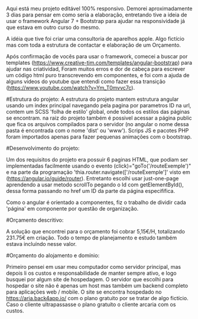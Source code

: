 <!------------ ARIA CONSULTORIA ------------>

Aqui está meu projeto editável 100% responsivo. Demorei aproximadamente 3 dias para pensar em
como seria a elaboração, entretando tive a ideia de usar o framework Angular 7 + Bootstrap para
 ajudar na responsividade já que estava em outro curso do mesmo.

A idéia que tive foi criar uma consultoria de aparelhos apple. Algo fictício mas com
toda a estrutura de contactar e elaboração de um Orçamento.

Após confirmação de vocês para usar o framework, comecei a buscar por templates 
(https://www.creative-tim.com/templates/angular-bootstrap)  para ajudar nas criatividad, Foram muitos 
erros e dor de cabeça para escrever um código html puro transcrevendo em componentes, e foi com a ajuda 
de alguns vídeos do youtube que entendi como fazer essa transição (https://www.youtube.com/watch?v=Ym_T0mvvc7c).

#Estrutura do projeto:
A estrutura do projeto mantem estrutura angular usando um index principal navegando pela pagina por parametros
ID na url, contem um SCSS 'folha de estilo' global, onde todos os estilos das páginas se encontram.
na raiz do projeto também é possivel acessar a página public que fica os arquivos compilados para o servidor 
(no angular o nome dessa pasta é encontrada com o nome 'dist' ou 'www'). Scrips JS e pacotes PHP foram importados 
apenas para fazer pequenas animações com o bootstrap.


#Desenvolvimento do projeto:

Um dos requisitos do projeto era possuir 6 paginas HTML, que podiam ser implementadas
facilmente usando o evento (click)="goTo('/routeExemple')" e na parte da programação
'thia.router.navigate(['/routeExemple']' visto em (https://angular.io/guide/router). Entretanto escolhi
usar just-one-page aprendendo a usar metodo scrollTo pegando o Id com getElementById(),
dessa forma passando no href um ID da parte da página especifífica.

Como o angular é orientado a componentes, fiz o trabalho de dividir cada 'página'
em componente por questão de organização.

#Orçamento descritivo:

A solução que encontrei para o orçamento foi cobrar 5,15€/H, totalizando 231.75€ em criação. 
Todo o tempo de planejamento e estudo também estava incluíndo nesse valor.

#Orçamento do alojamento e domínio:

Primeiro pensei em usar meu computador como servidor principal, mas depois li os custos e responsabilidade de
manter sempre ativo, e logo busquei por algum site de hospedagem. O servidor que escolhi para hospedar o site
não é apenas um host mas também um backend completo para aplicações web / mobile.
O site se encontra hospedado no https://aria.back4app.io/ com o plano gratuito por se tratar de algo fictício.
Caso o cliente ultrapassasse o plano gratuíto o cliente arcaria com os custos.
